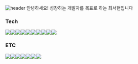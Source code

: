 ![header](https://capsule-render.vercel.app/api?type=waving&color=auto&height=150&section=header&text=Welcome!&fontSize=40)
안녕하세요!
성장하는 개발자를 목표로 하는 최서현입니다

### Tech
 <img src="https://img.shields.io/badge/Java-3178C6?style=flat&logo=java&logoColor=white"/><img src="https://img.shields.io/badge/Spring-6DB33F?style=flat&logo=spring&logoColor=white"/><img src="https://img.shields.io/badge/SpringBoot-6DB33F?style=flat&logo=springboot&logoColor=white"/><img src="https://img.shields.io/badge/MySQL-4479A1?style=flat&logo=mysql&logoColor=white"/><img src="https://img.shields.io/badge/JPA-3178C6?style=flat&logo=jpa&logoColor=white"/><img src="https://img.shields.io/badge/MyBatis-3178C6?style=flat&logo=mybatis&logoColor=white"/><img src="https://img.shields.io/badge/Oracle-F80000?style=flat&logo=oracle&logoColor=white"/><img src="https://img.shields.io/badge/AWS-232F3E?style=flat&logo=amazonaws&logoColor=white"/><img src="https://img.shields.io/badge/Thymeleaf-005F0F?style=flat&logo=thymeleaf&logoColor=white"/><img src="https://img.shields.io/badge/JSP-3178C6?style=flat&logo=jsp&logoColor=white"/>

### ETC
 <img src="https://img.shields.io/badge/HTML-E34F26?style=flat&logo=html5&logoColor=white"/><img src="https://img.shields.io/badge/CSS-1572B6?style=flat&logo=css3&logoColor=white"/><img src="https://img.shields.io/badge/JavaScript-F7DF1E?style=flat&logo=javascript&logoColor=white"/><img src="https://img.shields.io/badge/JQuery-0769AD?style=flat&logo=jquery&logoColor=white"/><img src="https://img.shields.io/badge/SVN-3178C6?style=flat&logo=svn&logoColor=white"/><img src="https://img.shields.io/badge/Git-F05032?style=flat&logo=git&logoColor=white"/><img src="https://img.shields.io/badge/Github-181717?style=flat&logo=github&logoColor=white"/>
